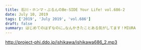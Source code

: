 ```yaml
---
title: 石川・ホンマ・ぶるんのBe-SIDE Your Life! vol.686-2
date: July 10, 2019
tags: ['2019', 'July 2019', 'vol.686']
draft: false
summary: はじめてのはずなのに…なんかきたことある気がしてます！MIURA
---
```


http://project-phi.ddo.jp/ishikawa/ishikawa686_2.mp3